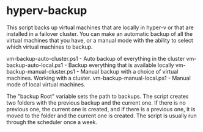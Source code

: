 # hyperv-backup
This script backs up virtual machines that are locally in hyper-v or that are installed in a failover cluster. You can make an automatic backup of all the virtual machines that you have, or a manual mode with the ability to select which virtual machines to backup.

vm-backup-auto-cluster.ps1 - Auto backup of everything in the cluster
vm-backup-auto-local.ps1 - Backup everything that is available locally
vm-backup-manual-cluster.ps1 - Manual backup with a choice of virtual machines. Working with a cluster.
vm-backup-manual-local.ps1 - Manual mode of local virtual machines.

The "backup Root" variable sets the path to backups. The script creates two folders with the previous backup and the current one. If there is no previous one, the current one is created, and if there is a previous one, it is moved to the folder and the current one is created. The script is usually run through the scheduler once a week.
